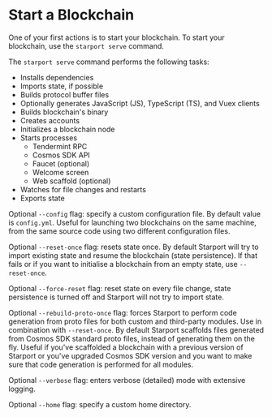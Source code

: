 # Start a Blockchain

One of your first actions is to start your blockchain. To start your blockchain, use the `starport serve` command.

The `starport serve` command performs the following tasks:

* Installs dependencies
* Imports state, if possible
* Builds protocol buffer files
* Optionally generates JavaScript (JS), TypeScript (TS), and Vuex clients
* Builds blockchain's binary
* Creates accounts
* Initializes a blockchain node
* Starts processes
  * Tendermint RPC
  * Cosmos SDK API
  * Faucet (optional)
  * Welcome screen
  * Web scaffold (optional)
* Watches for file changes and restarts
* Exports state

Optional `--config` flag: specify a custom configuration file. By default value is `config.yml`. Useful for launching two blockchains on the same machine, from the same source code using two different configuration files.

Optional `--reset-once` flag: resets state once. By default Starport will try to import existing state and resume the blockchain (state persistence). If that fails or if you want to initialise a blockchain from an empty state, use `--reset-once`.

Optional `--force-reset` flag: reset state on every file change, state persistence is turned off and Starport will not try to import state.

Optional `--rebuild-proto-once` flag: forces Starport to perform code generation from proto files for both custom and third-party modules. Use in combination with `--reset-once`. By default Starport scaffolds files generated from Cosmos SDK standard proto files, instead of generating them on the fly. Useful if you've scaffolded a blockchain with a previous version of Starport or you've upgraded Cosmos SDK version and you want to make sure that code generation is performed for all modules.

Optional `--verbose` flag: enters verbose (detailed) mode with extensive logging.

Optional `--home` flag: specify a custom home directory.
